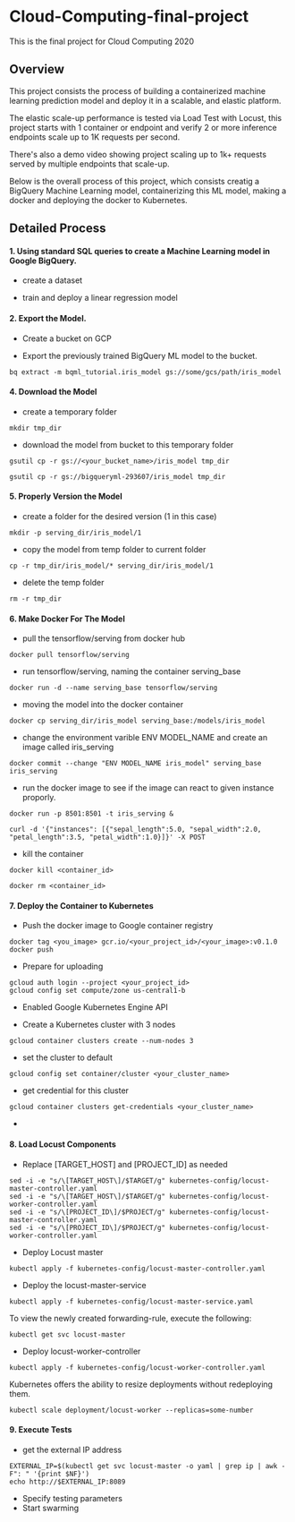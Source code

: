 # Cloud-Computing-final-project
This is the final project for Cloud Computing 2020
## Overview
This project consists the process of building a containerized machine learning prediction model and deploy it in a scalable, and elastic platform.

The elastic scale-up performance is tested via Load Test with Locust, this project starts with 1 container or endpoint and verify 2 or more inference endpoints scale
up to 1K requests per second.

There's also a demo video showing project scaling up to 1k+ requests served by multiple endpoints that scale-up. 

Below is the overall process of this project, which consists creatig a BigQuery Machine Learning model, containerizing this ML model, making a docker and deploying the docker to Kubernetes. 


## Detailed Process

#### 1. Using standard SQL queries to create a Machine Learning model in Google BigQuery. 

- create a dataset 

- train and deploy a linear regression model
  
  
  
#### 2. Export the Model.

- Create a bucket on GCP

- Export the previously trained BigQuery ML model to the bucket. 
```
bq extract -m bqml_tutorial.iris_model gs://some/gcs/path/iris_model
```



#### 4. Download the Model

- create a temporary folder
```
mkdir tmp_dir
```

- download the model from bucket to this temporary folder
```
gsutil cp -r gs://<your_bucket_name>/iris_model tmp_dir

gsutil cp -r gs://bigqueryml-293607/iris_model tmp_dir
```



#### 5. Properly Version the Model

- create a folder for the desired version (1 in this case)
```
mkdir -p serving_dir/iris_model/1
```

- copy the model from temp folder to current folder 
```
cp -r tmp_dir/iris_model/* serving_dir/iris_model/1
```

- delete the temp folder
```
rm -r tmp_dir
```
  
#### 6. Make Docker For The Model

- pull the tensorflow/serving from docker hub
```
docker pull tensorflow/serving
```

- run tensorflow/serving, naming the container serving_base
```
docker run -d --name serving_base tensorflow/serving
```

- moving the model into the docker container
```
docker cp serving_dir/iris_model serving_base:/models/iris_model
```
- change the environment varible ENV MODEL_NAME and create an image called iris_serving
```
docker commit --change "ENV MODEL_NAME iris_model" serving_base iris_serving
```
- run the docker image to see if the image can react to given instance proporly.
```
docker run -p 8501:8501 -t iris_serving &

curl -d '{"instances": [{"sepal_length":5.0, "sepal_width":2.0, "petal_length":3.5, "petal_width":1.0}]}' -X POST
```
- kill the container
```
docker kill <container_id>

docker rm <container_id>
```
  
  
  
#### 7. Deploy the Container to Kubernetes

  - Push the docker image to Google container registry 
  ```
  docker tag <you_image> gcr.io/<your_project_id>/<your_image>:v0.1.0
  docker push
  ```
  - Prepare for uploading 
  ```
  gcloud auth login --project <your_project_id>
  gcloud config set compute/zone us-central1-b
  ```
  
  - Enabled Google Kubernetes Engine API 
  
  - Create a Kubernetes cluster with 3 nodes
  ```
  gcloud container clusters create --num-nodes 3
  ```
  
  - set the cluster to default
  ```
  gcloud config set container/cluster <your_cluster_name>
  ```
  - get credential for this cluster
  ```
  gcloud container clusters get-credentials <your_cluster_name>
  ```
  - 
  
#### 8. Load Locust Components

  - Replace [TARGET_HOST] and [PROJECT_ID] as needed
  ```
  sed -i -e "s/\[TARGET_HOST\]/$TARGET/g" kubernetes-config/locust-master-controller.yaml
  sed -i -e "s/\[TARGET_HOST\]/$TARGET/g" kubernetes-config/locust-worker-controller.yaml
  sed -i -e "s/\[PROJECT_ID\]/$PROJECT/g" kubernetes-config/locust-master-controller.yaml
  sed -i -e "s/\[PROJECT_ID\]/$PROJECT/g" kubernetes-config/locust-worker-controller.yaml
  ```
  
  - Deploy Locust master
  ```
  kubectl apply -f kubernetes-config/locust-master-controller.yaml
  ```
  - Deploy the locust-master-service
  ```
  kubectl apply -f kubernetes-config/locust-master-service.yaml
  ```
  To view the newly created forwarding-rule, execute the following:
  ```
  kubectl get svc locust-master
  ```
  
  - Deploy locust-worker-controller
  ```
  kubectl apply -f kubernetes-config/locust-worker-controller.yaml
  ```
  Kubernetes offers the ability to resize deployments without redeploying them.
  
  ```
  kubectl scale deployment/locust-worker --replicas=some-number
  ```
#### 9. Execute Tests
  
  - get the external IP address
  ```
  EXTERNAL_IP=$(kubectl get svc locust-master -o yaml | grep ip | awk -F": " '{print $NF}')
  echo http://$EXTERNAL_IP:8089
  ```
  
  - Specify testing parameters
  - Start swarming
  
  
